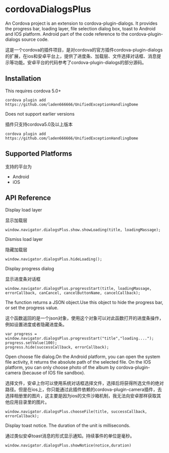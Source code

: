 # cordovaDialogsPlus
An Cordova project is an extension to cordova-plugin-dialogs. It provides the progress bar, loading layer, file selection dialog box, toast to Android and IOS platform. Android part of the code reference to the cordova-plugin-dialogs source code.

这是一个cordova的插件项目，是对cordova的官方插件cordova-plugin-dialogs的扩展，在ios和安卓平台上，提供了进度条、加载层、文件选择对话框、消息提示等功能。安卓平台的代码参考了cordova-plugin-dialogs的部分源码。

## Installation
This requires cordova 5.0+

    cordova plugin add https://github.com/laden666666/UnifiedExceptionHandlingDome
Does not support earlier versions

插件只支持cordova5.0及以上版本

    cordova plugin add https://github.com/laden666666/UnifiedExceptionHandlingDome

## Supported Platforms

支持的平台为

- Android
- iOS

## API Reference
  Display load layer
  
  显示加载层
  
    window.navigator.dialogsPlus.show.showLoading(title, loadingMassage);
  
  Dismiss load layer
  
  隐藏加载层
  
    window.navigator.dialogsPlus.hideLoading();

  Display progress dialog
  
  显示进度条对话框
  
    window.navigator.dialogsPlus.progressStart(title, loadingMassage, errorCallback, canCancel, cancelButtonName, cancelCallback);
  The function returns a JSON object.Use this object to hide the progress bar, or set the progress value.
  
  这个函数返回的是一个json对象，使用这个对象可以对此函数打开的进度条操作，例如设置进度或者隐藏进度条。
  
    var progress = window.navigator.dialogsPlus.progressStart("title","loading....");
    progress.setValue(100);
    progress.hide(successCallback, errorCallback);

  Open choose file dialog.On the Android platform, you can open the system file activity, it returns the absolute path of the selected file. On the IOS platform, you can only choose photo of the album by cordova-plugin-camera (because of IOS file sandbox).
  
  选择文件，安卓上你可以使用系统对话框选择文件，选择后将获得所选文件的绝对路径。但是在ios上，你只能通过此插件依赖的cordova-plugin-camera插件，去选择相册里的图片，这主要是因为ios的文件沙箱机制，我无法向安卓那样获取其他应用目录里的图片。
  
    window.navigator.dialogsPlus.chooseFile(title, successCallback, errorCallback);

  Display toast notice. The duration of the unit is milliseconds.
  
  通过类似安卓toast消息的形式显示通知。持续事件的单位是毫秒。
  
    window.navigator.dialogsPlus.showNotice(notice,duration)
    
  
  

